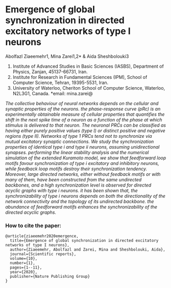 # Emergence of global synchronization in directed excitatory networks of type I neurons

Abolfazl Ziaeemehr1, Mina Zarei1,2* & Aida Sheshbolouki3

1. Institute of Advanced Studies in Basic Sciences (IASBS), Department of Physics, Zanjan, 45137-66731, Iran. 
2. Institute for Research in Fundamental Sciences (IPM), School of Computer Science, Tehran, 19395-5531, Iran. 
3. University of Waterloo, Cheriton School of Computer Science, Waterloo, N2L3G1, Canada. *email: mina.zarei@

*The collective behaviour of neural networks depends on the cellular and synaptic properties of the neurons. the phase-response curve (pRc) is an experimentally obtainable measure of cellular properties that quantifies the shift in the next spike time of a neuron as a function of the phase at which stimulus is delivered to that neuron. The neuronal PRCs can be classified as having either purely positive values (type I) or distinct positive and negative regions (type II). Networks of type 1 PRCs tend not to synchronize via mutual excitatory synaptic connections. We study the synchronization properties of identical type i and type ii neurons, assuming unidirectional synapses. performing the linear stability analysis and the numerical simulation of the extended Kuramoto model, we show that feedforward loop motifs favour synchronization of type i excitatory and inhibitory neurons, while feedback loop motifs destroy their synchronization tendency. Moreover, large directed networks, either without feedback motifs or with many of them, have been constructed from the same undirected backbones, and a high synchronization level is observed for directed acyclic graphs with type i neurons. it has been shown that, the synchronizability of type i neurons depends on both the directionality of the network connectivity and the topology of its undirected backbone. the abundance of feedforward motifs enhances the synchronizability of the directed acyclic graphs.*


### How to cite the paper:
```
@article{ziaeemehr2020emergence,
  title={Emergence of global synchronization in directed excitatory networks of type I neurons},
  author={Ziaeemehr, Abolfazl and Zarei, Mina and Sheshbolouki, Aida},
  journal={Scientific reports},
  volume={10},
  number={1},
  pages={1--11},
  year={2020},
  publisher={Nature Publishing Group}
}
```